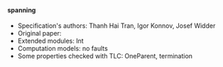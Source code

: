 #### spanning
- Specification's authors: Thanh Hai Tran, Igor Konnov, Josef Widder
- Original paper: <a href="https://github.com/banhday/tlabenchmarks/tree/master/benchmarks/spanning"></a>
- Extended modules: Int
- Computation models: no faults
- Some properties checked with TLC: OneParent, termination


